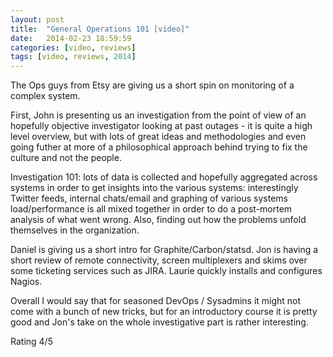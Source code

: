 ```yaml
---
layout: post
title:  "General Operations 101 [video]"
date:   2014-02-23 18:59:59
categories: [video, reviews]
tags: [video, reviews, 2014]
---
```

The Ops guys from Etsy are giving us a short spin on monitoring of a complex system.

First, John is presenting us an investigation from the point of view of an hopefully objective investigator looking at past outages - it is quite a high level overview, but with lots of great ideas and methodologies and even going futher at more of a philosophical approach behind trying to fix the culture and not the people.

Investigation 101: lots of data is collected and hopefully aggregated across systems in order to get insights into the various systems: interestingly Twitter feeds, internal chats/email and graphing of various systems load/performance is all mixed together in order to do a post-mortem analysis of what went wrong. Also, finding out how the problems unfold themselves in the organization.

Daniel is giving us a short intro for Graphite/Carbon/statsd.
Jon is having a short review of remote connectivity, screen multiplexers and skims over some ticketing services such as JIRA. Laurie quickly installs and configures Nagios.

Overall I would say that for seasoned DevOps / Sysadmins it might not come with a bunch of new tricks, but for an introductory course it is pretty good and Jon's take on the whole investigative part is rather interesting.

Rating 4/5